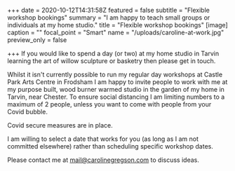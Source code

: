 +++
date = 2020-10-12T14:31:58Z
featured = false
subtitle = "Flexible workshop bookings"
summary = "I am happy to teach small groups or individuals at my home studio."
title = "Flexible workshop bookings"
[image]
caption = ""
focal_point = "Smart"
name = "/uploads/caroline-at-work.jpg"
preview_only = false

+++
If you would like to spend a day (or two) at my home studio in Tarvin learning the art of willow sculpture or basketry then please get in touch.

Whilst it isn't currently possible to run my regular day workshops at Castle Park Arts Centre in Frodsham I am happy to invite people to work with me at my purpose built, wood burner warmed studio in the garden of my home in Tarvin, near Chester. To ensure social distancing I am limiting numbers to a maximum of 2 people, unless you want to come with people from your Covid bubble.

Covid secure measures are in place.

I am willing to select a date that works for you (as long as I am not committed elsewhere) rather than scheduling specific workshop dates.

Please contact me at mail@carolinegregson.com to discuss ideas.